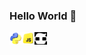 ### Hello World 👋
<img src="https://github.com/yuliyabundur/yuliyabundur/blob/main/img/3d-python-programming-language-logo-free-png.webp" alt="Texto alternativo" style="width:20px; height:20px;"><img src="https://github.com/yuliyabundur/yuliyabundur/blob/main/img/3d-javascript-logo-design-free-png.webp" alt="Texto alternativo" style="width:20px; height:20px;"><img src="https://github.com/yuliyabundur/yuliyabundur/blob/main/img/QFLk1z7i5E9q_gNv.jpg" alt="Texto alternativo" style="width:20px; height:20px;"> 

<!--
**yuliyabundur/yuliyabundur** is a ✨ _special_ ✨ repository because its `README.md` (this file) appears on your GitHub profile.

